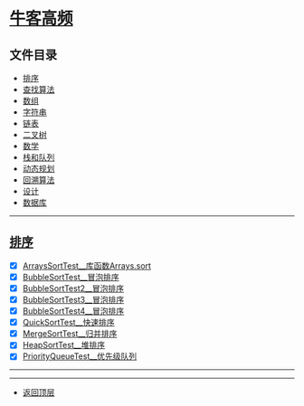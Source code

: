 
# [牛客高频](../README.md)

## 文件目录

- [排序](#排序)
- [查找算法](#查找算法)
- [数组](#数组)
- [字符串](#字符串)
- [链表](#链表)
- [二叉树](#二叉树)
- [数学](#数学)
- [栈和队列](#栈和队列)
- [动态规划](#动态规划)
- [回溯算法](#回溯算法)
- [设计](#设计)
- [数据库](#数据库)

---------------------

## [排序](src/main/java/com/cpucode/sort)

- [x] [ArraysSortTest__库函数Arrays.sort](src/main/java/com/cpucode/arrays/sort/ArraysSortTest.java)
- [x] [BubbleSortTest__冒泡排序](src/main/java/com/cpucode/bubble/sort/BubbleSortTest.java)
- [x] [BubbleSortTest2__冒泡排序](src/main/java/com/cpucode/bubble/sort/BubbleSortTest2.java)
- [x] [BubbleSortTest3__冒泡排序](src/main/java/com/cpucode/bubble/sort/BubbleSortTest3.java)
- [x] [BubbleSortTest4__冒泡排序](src/main/java/com/cpucode/bubble/sort/BubbleSortTest4.java)
- [x] [QuickSortTest__快速排序](src/main/java/com/cpucode/quick/sort/QuickSortTest.java)
- [x] [MergeSortTest__归并排序](src/main/java/com/cpucode/merge/sort/MergeSortTest.java)
- [x] [HeapSortTest__堆排序](src/main/java/com/cpucode/heap/sort/HeapSortTest.java)
- [x] [PriorityQueueTest__优先级队列](src/main/java/com/cpucode/priority/queue/PriorityQueueTest.java)

------------------------


---------------------

- [返回顶层](../README.md)